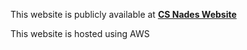 This website is publicly available at **[CS Nades Website](https://d3azvh3sk408xz.cloudfront.net)**  

This website is hosted using AWS  